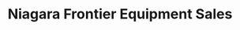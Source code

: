 ---
title: "Niagara Frontier Equipment Sales"
url: /lockport/niagara-frontier-equipment-sales/
shop: shop
---
